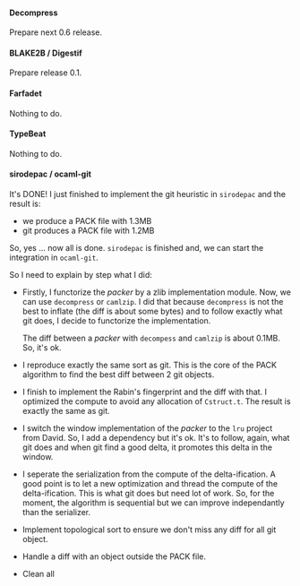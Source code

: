 #### Decompress

Prepare next 0.6 release.

#### BLAKE2B / Digestif

Prepare release 0.1.

#### Farfadet

Nothing to do.

#### TypeBeat

Nothing to do.

#### sirodepac / ocaml-git

It's DONE! I just finished to implement the git heuristic in `sirodepac` and the
result is:
 - we produce a PACK file with 1.3MB
 - git produces a PACK file with 1.2MB
 
So, yes ... now all is done. `sirodepac` is finished and, we can start the
integration in `ocaml-git`.

So I need to explain by step what I did:

 * Firstly, I functorize the *packer* by a zlib implementation module. Now, we
   can use `decompress` or `camlzip`. I did that because `decompress` is not the
   best to inflate (the diff is about some bytes) and to follow exactly what git
   does, I decide to functorize the implementation.
   
   The diff between a *packer* with `decompess` and `camlzip` is about 0.1MB.
   So, it's ok.
   
 * I reproduce exactly the same sort as git. This is the core of the PACK
   algorithm to find the best diff between 2 git objects.
   
 * I finish to implement the Rabin's fingerprint and the diff with that. I
   optimized the compute to avoid any allocation of `Cstruct.t`. The result is
   exactly the same as git.
   
 * I switch the window implementation of the *packer* to the `lru` project from
   David. So, I add a dependency but it's ok. It's to follow, again, what git
   does and when git find a good delta, it promotes this delta in the window.
   
 * I seperate the serialization from the compute of the delta-ification. A good
   point is to let a new optimization and thread the compute of the
   delta-ification. This is what git does but need lot of work. So, for the
   moment, the algorithm is sequential but we can improve independantly than the
   serializer.
   
 * Implement topological sort to ensure we don't miss any diff for all git
   object.
   
 * Handle a diff with an object outside the PACK file.
   
 * Clean all
